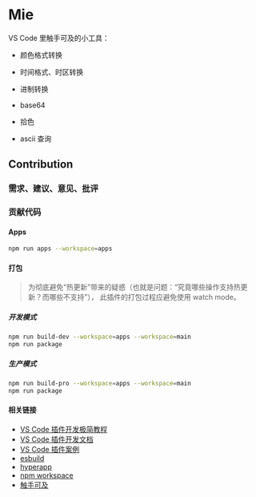 # Mie

VS Code 里触手可及的小工具：

+ 颜色格式转换
+ 时间格式、时区转换
+ 进制转换
+ base64

+ 拾色
+ ascii 查询

## Contribution
### 需求、建议、意见、批评

### 贡献代码
#### Apps
``` bash
npm run apps --workspace=apps
```

#### 打包
> 为彻底避免“热更新”带来的疑惑（也就是问题：“究竟哪些操作支持热更新？而哪些不支持”），
> 此插件的打包过程应避免使用 watch mode。

##### 开发模式
``` bash
npm run build-dev --workspace=apps --workspace=main
npm run package
```

##### 生产模式
``` bash
npm run build-pro --workspace=apps --workspace=main
npm run package
```

#### 相关链接
+ [VS Code 插件开发极简教程](https://zhuanlan.zhihu.com/p/532031362)
+ [VS Code 插件开发文档](https://code.visualstudio.com/api/get-started/your-first-extension)
+ [VS Code 插件案例](https://github.com/microsoft/vscode-extension-samples/tree/main)
+ [esbuild](https://esbuild.github.io/)
+ [hyperapp](https://github.com/jorgebucaran/hyperapp)
+ [npm workspace](https://docs.npmjs.com/cli/v7/using-npm/workspaces?v=true)
+ [触手可及](https://baike.baidu.com/item/%E8%A7%A6%E6%89%8B%E5%8F%AF%E5%8F%8A/3809599)
